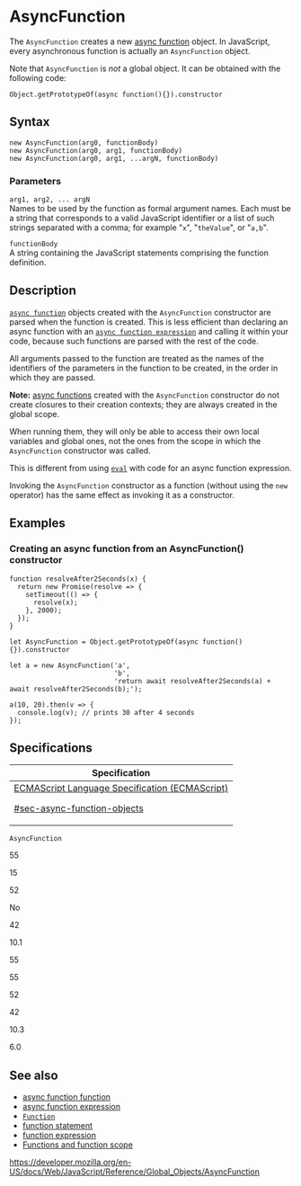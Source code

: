 # AsyncFunction

The `AsyncFunction` creates a new [async function](../statements/async_function) object. In JavaScript, every asynchronous function is actually an `AsyncFunction` object.

Note that `AsyncFunction` is _not_ a global object. It can be obtained with the following code:

    Object.getPrototypeOf(async function(){}).constructor

## Syntax

    new AsyncFunction(arg0, functionBody)
    new AsyncFunction(arg0, arg1, functionBody)
    new AsyncFunction(arg0, arg1, ...argN, functionBody)

### Parameters

`arg1, arg2, ... argN`  
Names to be used by the function as formal argument names. Each must be a string that corresponds to a valid JavaScript identifier or a list of such strings separated with a comma; for example "`x`", "`theValue`", or "`a,b`".

`functionBody`  
A string containing the JavaScript statements comprising the function definition.

## Description

[`async function`](../statements/async_function) objects created with the `AsyncFunction` constructor are parsed when the function is created. This is less efficient than declaring an async function with an [`async function expression`](../statements/async_function) and calling it within your code, because such functions are parsed with the rest of the code.

All arguments passed to the function are treated as the names of the identifiers of the parameters in the function to be created, in the order in which they are passed.

**Note:** [async functions](../statements/async_function) created with the `AsyncFunction` constructor do not create closures to their creation contexts; they are always created in the global scope.

When running them, they will only be able to access their own local variables and global ones, not the ones from the scope in which the `AsyncFunction` constructor was called.

This is different from using [`eval`](eval) with code for an async function expression.

Invoking the `AsyncFunction` constructor as a function (without using the `new` operator) has the same effect as invoking it as a constructor.

## Examples

### Creating an async function from an AsyncFunction() constructor

    function resolveAfter2Seconds(x) {
      return new Promise(resolve => {
        setTimeout(() => {
          resolve(x);
        }, 2000);
      });
    }

    let AsyncFunction = Object.getPrototypeOf(async function(){}).constructor

    let a = new AsyncFunction('a',
                              'b',
                              'return await resolveAfter2Seconds(a) + await resolveAfter2Seconds(b);');

    a(10, 20).then(v => {
      console.log(v); // prints 30 after 4 seconds
    });

## Specifications

<table><thead><tr class="header"><th>Specification</th></tr></thead><tbody><tr class="odd"><td><a href="https://tc39.es/ecma262/#sec-async-function-objects">ECMAScript Language Specification (ECMAScript) 
<br/>


<span class="small">#sec-async-function-objects</span></a></td></tr></tbody></table>

`AsyncFunction`

55

15

52

No

42

10.1

55

55

52

42

10.3

6.0

## See also

-   [async function function](../statements/async_function)
-   [async function expression](../operators/async_function)
-   [`Function`](function)
-   [function statement](../statements/function)
-   [function expression](../operators/function)
-   [Functions and function scope](../functions)

<a href="https://developer.mozilla.org/en-US/docs/Web/JavaScript/Reference/Global_Objects/AsyncFunction" class="_attribution-link">https://developer.mozilla.org/en-US/docs/Web/JavaScript/Reference/Global_Objects/AsyncFunction</a>
